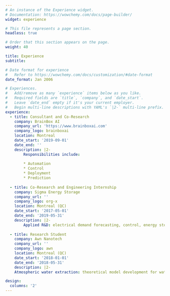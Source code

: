 ```yaml
---
# An instance of the Experience widget.
# Documentation: https://wowchemy.com/docs/page-builder/
widget: experience

# This file represents a page section.
headless: true

# Order that this section appears on the page.
weight: 40

title: Experience
subtitle:

# Date format for experience
#   Refer to https://wowchemy.com/docs/customization/#date-format
date_format: Jan 2006

# Experiences.
#   Add/remove as many `experience` items below as you like.
#   Required fields are `title`, `company`, and `date_start`.
#   Leave `date_end` empty if it's your current employer.
#   Begin multi-line descriptions with YAML's `|2-` multi-line prefix.
experience:
  - title: Consultant and Co-Research
    company: BrainBox AI
    company_url: 'https://www.brainboxai.com'
    company_logo: brainboxai
    location: Montreal
    date_start: '2019-09-01'
    date_end: ''
    description: |2-
        Responsibilities include:
        
        * Automation
        * Control
        * Deployment
        * Prediction
        
  - title: Co-Research and Engineering Internship
    company: Sigma Energy Storage
    company_url: ''
    company_logo: org-x
    location: Montreal (QC)
    date_start: '2017-05-01'
    date_end: '2019-05-31'
    description: |2-
        Applied R&D: electrical demand forecasting, control, energy storage, energy markets and arbitraging.
    
  - title: Research Student
    company: Awn Nanotech
    company_url: ''
    company_logo: awn
    location: Montreal (QC)
    date_start: '2018-01-01'
    date_end: '2018-05-31'
    description: |2-
    Atmospheric water extraction: theoretical model development for water nucleation on a functionalized carbon #nanotubes membrane.

design:
  columns: '2'
---
```

